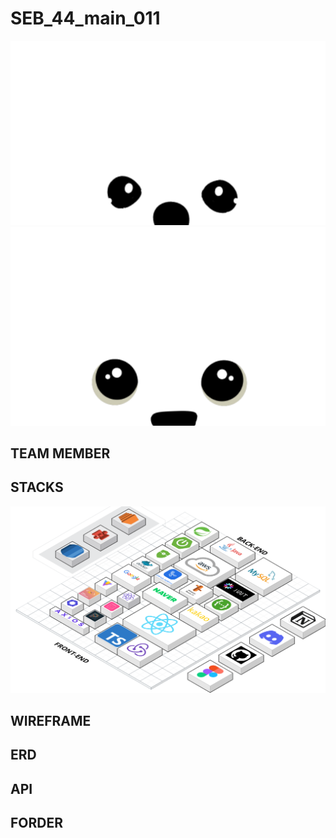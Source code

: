 # SEB_44_main_011

<div align="center">
  <img src="/client/src/assets/imgs/dog.svg">
  <img src="/client/src/assets/imgs/cat.svg">
</div>

## TEAM MEMBER

## STACKS
![image](/img/Stacks.png)

## WIREFRAME

## ERD

## API

## FORDER